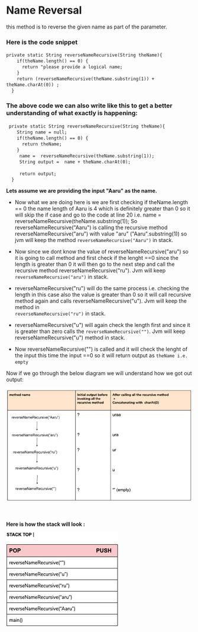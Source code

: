 # Name Reversal
this method is to reverse the given name as part of the parameter.

<h3> Here is the code snippet </h3>

    private static String reverseNameRecursive(String theName){
        if(theName.length() == 0) {
          return "please provide a logical name;
        }
        return (reverseNameRecursive(theName.substring(1)) + theName.charAt(0)) ;
      }
 
 <h3>The above code we can also write like this to get a better understanding of what exactly is happening:</h3>
 
     private static String reverseNameRecursive(String theName){
        String name = null;
        if(theName.length() == 0) {
          return theName;
        }
         name =  reverseNameRecursive(theName.substring(1));
         String output =  name + theName.charAt(0);

         return output;
      }

 
 <b>Lets assume we are providing the input "Aaru" as the name.</b>
 
 - Now what we are doing here is we are first checking if theName.length == 0 the name length of  Aaru is 4 which is 
 definitely greater than 0 so it will skip the if case and go to the code at line 20 i.e.
 name =  reverseNameRecursive(theName.substring(1));
 So reverseNameRecursive("Aaru") is calling the recursive method reverseNameRecursive("aru") with value "aru" 
 ("Aaru".substring(1)) so jvm will keep the method `reverseNameRecursive("Aaru")` in stack.
 
- Now since we dont know the value of reverseNameRecursive("aru") so it is going to call method and first check if the 
lenght ==0 since the length is greater than 0 it will then go to the next step and call the recursive method 
reverseNameRecursive("ru"). Jvm will keep `reverseNameRecursive("aru")` in stack.

- reverseNameRecursive("ru") will do the same process i.e. checking the length in this case also the value is greater than 0
so it will call recursive method again and calls reverseNameRecursive("u"). Jvm will keep the method in  
`reverseNameRecursive("ru")` in stack.

- reverseNameRecursive("u") will again check the length first and since it is greater than zero calls the 
`reverseNameRecursive("")`. Jvm will keep reverseNameRecursive("u") method in stack.

- Now reverseNameRecursive("") is called and it will check the lenght of the input this time the input ==0 so it will return
output as `theName i.e. empty`

Now if we go through the below diagram we will understand how we got out output:

![](../../../../../../images/git_image_3.png)

<br><br>
<b> Here is how the stack will look : </b>


![](../../../../../../images/git_image_4.png)
 
 
  
